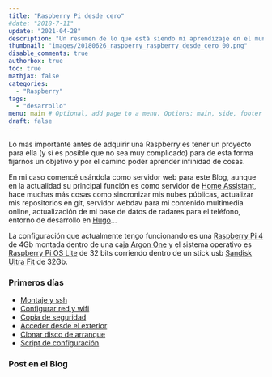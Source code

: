 ```yaml
---
title: "Raspberry Pi desde cero"
#date: "2018-7-11"
update: "2021-04-28"
description: "Un resumen de lo que está siendo mi aprendizaje en el mundo de las Raspberry Pi"
thumbnail: "images/20180626_raspberry_raspberry_desde_cero_00.png"
disable_comments: true
authorbox: true
toc: true
mathjax: false
categories:
  - "Raspberry"
tags:
  - "desarrollo"
menu: main # Optional, add page to a menu. Options: main, side, footer
draft: false
---
```

Lo mas importante antes de adquirir una Raspberry es tener un proyecto para ella (y si es posible que no sea muy complicado) para de esta forma fijarnos un objetivo y por el camino poder aprender infinidad de cosas.

En mi caso comencé usándola como servidor web para este Blog, aunque en la actualidad su principal función es como servidor de [Home Assistant], hace muchas más cosas como sincronizar mis nubes públicas, actualizar mis repositorios en git, servidor webdav para mi contenido multimedia online, actualización de mi base de datos de radares para el teléfono, entorno de desarrollo en [Hugo]...

La configuración que actualmente tengo funcionando es una [Raspberry Pi 4] de 4Gb montada dentro de una caja [Argon One] y el sistema operativo es [Raspberry Pi OS Lite] de 32 bits corriendo dentro de un stick usb [Sandisk Ultra Fit] de 32Gb.

### Primeros días
- [Montaje y ssh]({{<relref"20180401_raspberry_montaje_ssh.md">}})
- [Configurar red y wifi]({{<relref"20180401_raspberry_configurar_red_wifi.md">}})
- [Copia de seguridad]({{<relref"20180401_raspberry_copia_seguridad.md">}})
- [Acceder desde el exterior]({{<relref"20180401_raspberry_acceso_exterior.md">}})
- [Clonar disco de arranque]({{<relref"20211225_raspberry_clonar_disco.md">}})
- [Script de configuración]({{<relref"20181106_raspberry_config_script.md">}})

### Post en el Blog

[Argon One]: https://www.argon40.com/argon-one-v-2-case-for-raspberry-pi-5.html
[Home Assistant]: https://www.home-assistant.io
[Hugo]: https://gohugo.io
[Raspberry Pi 4]: https://www.raspberrypi.com/products/raspberry-pi-4-model-b/
[Raspberry Pi OS Lite]: https://downloads.raspberrypi.org/raspios_lite_armhf/release_notes.txt
[Sandisk Ultra Fit]: https://www.westerndigital.com/products/usb-flash-drives/sandisk-ultra-fit-usb-3-1#SDCZ430-016G-G46
